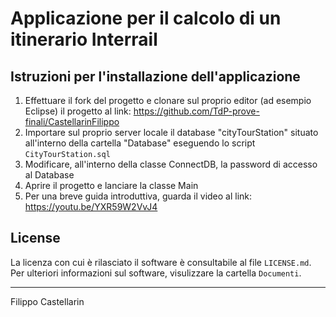 # Applicazione per il calcolo di un itinerario Interrail
## Istruzioni per l'installazione dell'applicazione
1. Effettuare il fork del progetto e clonare sul proprio editor (ad esempio Eclipse) il progetto al link: https://github.com/TdP-prove-finali/CastellarinFilippo
2. Importare sul proprio server locale il database "cityTourStation" situato all'interno della cartella "Database" eseguendo lo script `CityTourStation.sql`
3. Modificare, all'interno della classe ConnectDB, la password di accesso al Database
4. Aprire il progetto e lanciare la classe Main
5. Per una breve guida introduttiva, guarda il video al link: https://youtu.be/YXR59W2VvJ4

## License
La licenza con cui è rilasciato il software è consultabile al file `LICENSE.md`.<br>
Per ulteriori informazioni sul software, visulizzare la cartella `Documenti`.

<hr>
Filippo Castellarin